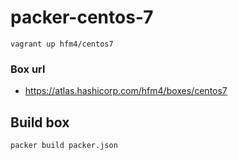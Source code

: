 packer-centos-7
===

```
vagrant up hfm4/centos7
```

### Box url

- https://atlas.hashicorp.com/hfm4/boxes/centos7

Build box
---

```
packer build packer.json
```
